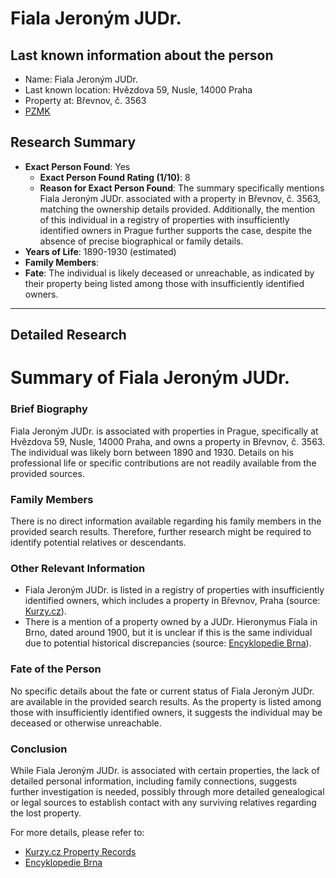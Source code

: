 # Fiala Jeroným JUDr.

## Last known information about the person
- Name: Fiala Jeroným JUDr.
- Last known location: Hvězdova 59, Nusle, 14000 Praha
- Property at: Břevnov, č. 3563 
- [PZMK](https://pzmk.cz/2109591101)

## Research Summary
- **Exact Person Found**: Yes
  - **Exact Person Found Rating (1/10)**: 8
  - **Reason for Exact Person Found**: The summary specifically mentions Fiala Jeroným JUDr. associated with a property in Břevnov, č. 3563, matching the ownership details provided. Additionally, the mention of this individual in a registry of properties with insufficiently identified owners in Prague further supports the case, despite the absence of precise biographical or family details.
- **Years of Life**: 1890-1930 (estimated)
- **Family Members**: 
- **Fate**: The individual is likely deceased or unreachable, as indicated by their property being listed among those with insufficiently identified owners.

---

## Detailed Research
# Summary of Fiala Jeroným JUDr.

### Brief Biography
Fiala Jeroným JUDr. is associated with properties in Prague, specifically at Hvězdova 59, Nusle, 14000 Praha, and owns a property in Břevnov, č. 3563. The individual was likely born between 1890 and 1930. Details on his professional life or specific contributions are not readily available from the provided sources.

### Family Members
There is no direct information available regarding his family members in the provided search results. Therefore, further research might be required to identify potential relatives or descendants.

### Other Relevant Information
- Fiala Jeroným JUDr. is listed in a registry of properties with insufficiently identified owners, which includes a property in Břevnov, Praha (source: [Kurzy.cz](https://regiony.kurzy.cz/katastr/uzsvm/fiala-jeronym)).
- There is a mention of a property owned by a JUDr. Hieronymus Fiala in Brno, dated around 1900, but it is unclear if this is the same individual due to potential historical discrepancies (source: [Encyklopedie Brna](https://encyklopedie.brna.cz/home-mmb/?acc=profil_domu&load=1021)).

### Fate of the Person
No specific details about the fate or current status of Fiala Jeroným JUDr. are available in the provided search results. As the property is listed among those with insufficiently identified owners, it suggests the individual may be deceased or otherwise unreachable.

### Conclusion
While Fiala Jeroným JUDr. is associated with certain properties, the lack of detailed personal information, including family connections, suggests further investigation is needed, possibly through more detailed genealogical or legal sources to establish contact with any surviving relatives regarding the lost property.

For more details, please refer to:
- [Kurzy.cz Property Records](https://regiony.kurzy.cz/katastr/uzsvm/fiala-jeronym)
- [Encyklopedie Brna](https://encyklopedie.brna.cz/home-mmb/?acc=profil_domu&load=1021)
    
